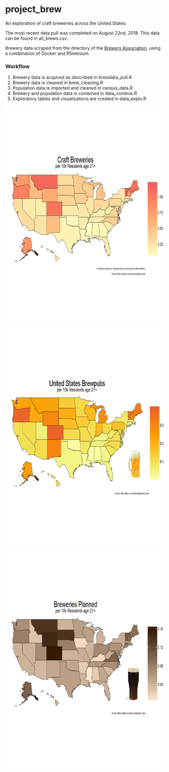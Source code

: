 # project_brew
An exploration of craft breweries across the United States.

The most recent data pull was completed on August 22nd, 2018. This data can be found in all_brews.csv.

Brewery data scraped from the directory of the [Brewers Association](https://www.brewersassociation.org/directories/breweries/), using a combination of Docker and RSelenium.

### Workflow 
  
  1. Brewery data is acquired as described in brewdata_pull.R
  2. Brewery data is cleaned in brew_cleaning.R
  3. Population data is imported and cleaned in census_data.R
  4. Brewery and population data is combined in data_combos.R
  5. Exploratory tables and visualizations are created in data_explo.R

<p align = "center">
<img src = "out/state_craft.png" width = "700" height = "700" />
<img src = "out/state_brewpubs.png" width = "700" height = "700" />
<img src = "out/state_planned.png" width = "700" height = "700" />
</p>